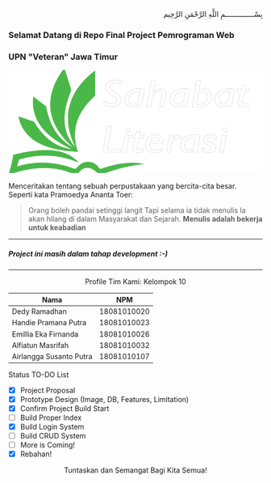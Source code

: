 <p align="right">
بِسْــــــــــــــمِ اللَّهِ الرَّحْمَنِ الرَّحِيم 
</p>

### Selamat Datang di Repo Final Project Pemrograman Web
### UPN "Veteran" Jawa Timur

![Logo Project](/images/logo.png)

Menceritakan tentang sebuah perpustakaan yang bercita-cita besar.  
Seperti kata Pramoedya Ananta Toer:  
> Orang boleh pandai setinggi langit
> Tapi selama ia tidak menulis
> Ia akan hilang di dalam Masyarakat dan Sejarah.
> __Menulis adalah bekerja untuk keabadian__
---
##### Project ini masih dalam tahap development :-)
---

<p align="center"> Profile Tim Kami: Kelompok 10 </p>

Nama | NPM
-------------------|-------------------
Dedy Ramadhan | 18081010020
Handie Pramana Putra | 18081010023
Emillia Eka Firnanda | 18081010026
Alfiatun Masrifah | 18081010032
Airlangga Susanto Putra | 18081010107


Status TO-DO List
- [x] Project Proposal
- [x] Prototype Design (Image, DB, Features, Limitation)
- [x] Confirm Project Build Start
- [ ] Build Proper Index
- [x] Build Login System
- [ ] Build CRUD System
- [ ] More is Coming!
- [x] Rebahan!

<p align="center"> Tuntaskan dan Semangat Bagi Kita Semua! </p>